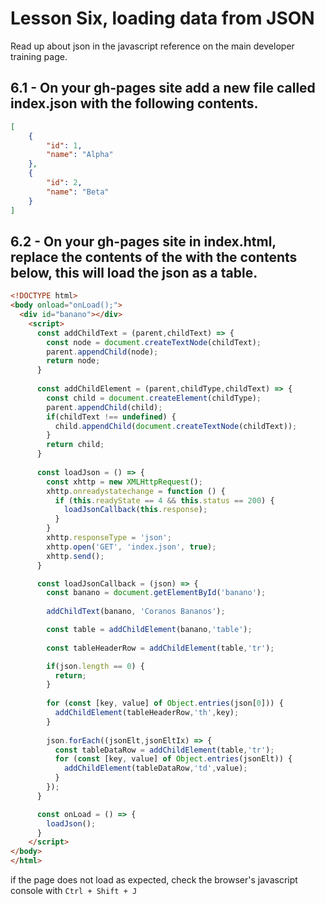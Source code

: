 # Lesson Six, loading data from JSON

Read up about json in the javascript reference on the main developer training page.

## 6.1 - On your gh-pages site add a new file called index.json with the following contents.
```json
[
	{
		"id": 1,
		"name": "Alpha"
	},
	{
		"id": 2,
		"name": "Beta"
	}
]
```

## 6.2 - On your gh-pages site in index.html, replace the contents of the <script> </script> with the contents below, this will load the json as a table.
```html
<!DOCTYPE html>
<body onload="onLoad();">
  <div id="banano"></div>
    <script>
      const addChildText = (parent,childText) => {
        const node = document.createTextNode(childText);
        parent.appendChild(node);
        return node;
      }
  
      const addChildElement = (parent,childType,childText) => {
        const child = document.createElement(childType);
        parent.appendChild(child);
        if(childText !== undefined) {
          child.appendChild(document.createTextNode(childText));
        }
        return child;
      }
  
      const loadJson = () => {
        const xhttp = new XMLHttpRequest();
        xhttp.onreadystatechange = function () {
          if (this.readyState == 4 && this.status == 200) {
            loadJsonCallback(this.response);
          }
        }
        xhttp.responseType = 'json';
        xhttp.open('GET', 'index.json', true);
        xhttp.send();
      }

      const loadJsonCallback = (json) => {
        const banano = document.getElementById('banano');
        
        addChildText(banano, 'Coranos Bananos');

        const table = addChildElement(banano,'table');
        
        const tableHeaderRow = addChildElement(table,'tr');

        if(json.length == 0) {
          return;
        }
        
        for (const [key, value] of Object.entries(json[0])) {
          addChildElement(tableHeaderRow,'th',key);
        }
        
        json.forEach((jsonElt,jsonEltIx) => {
          const tableDataRow = addChildElement(table,'tr');
          for (const [key, value] of Object.entries(jsonElt)) {
            addChildElement(tableDataRow,'td',value);
          }
        });
      }

      const onLoad = () => {
        loadJson();
      }
    </script>
</body>
</html>
```

if the page does not load as expected, check the browser's javascript console with `Ctrl + Shift + J`
